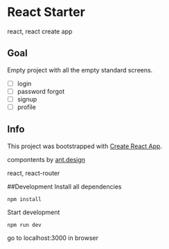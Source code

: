 # React Starter

react, react create app

## Goal
Empty project with all the empty standard screens.

- [ ] login
- [ ] password forgot
- [ ] signup
- [ ] profile

## Info

This project was bootstrapped with [Create React App](https://github.com/facebookincubator/create-react-app).

compontents by [ant.design](https://ant.design/)

react, react-router

##Development
Install all dependencies
```
npm install
```
Start development
```
npm run dev
```
go to localhost:3000 in browser